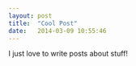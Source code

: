 ```yaml
---
layout: post
title:  "Cool Post"
date:   2014-03-09 10:55:46
---
```


I just love to write posts about stuff!
